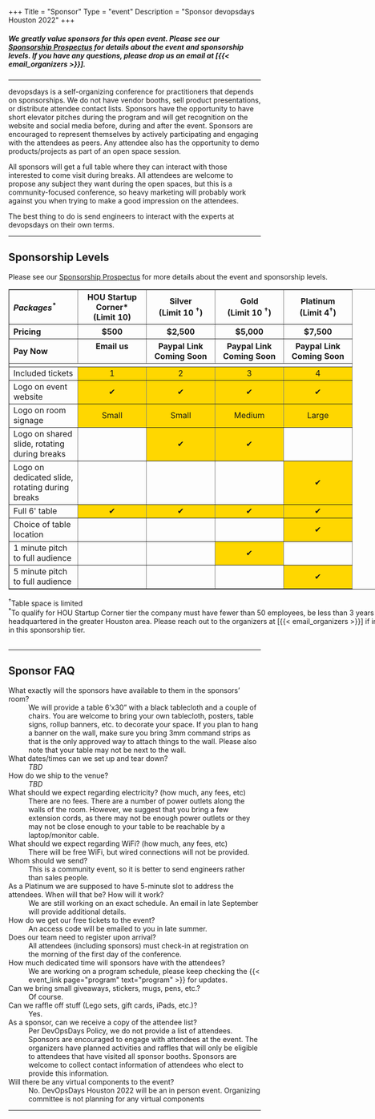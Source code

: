 +++
Title = "Sponsor"
Type = "event"
Description = "Sponsor devopsdays Houston 2022"
+++

##### We greatly value sponsors for this open event. Please see our <a href="https://assets.devopsdays.org/events/2022/houston/devopsdays-houston-2022-prospectus.pdf">Sponsorship Prospectus</a> for details about the event and sponsorship levels. If you have any questions, please drop us an email at [{{< email_organizers >}}].

<hr>

devopsdays is a self-organizing conference for practitioners that depends on sponsorships. We do not have vendor booths, sell product presentations, or distribute attendee contact lists. Sponsors have the opportunity to have short elevator pitches during the program and will get recognition on the website and social media before, during and after the event. Sponsors are encouraged to represent themselves by actively participating and engaging with the attendees as peers. Any attendee also has the opportunity to demo products/projects as part of an open space session.

<p>
All sponsors will get a full table where they can interact with those interested to come visit during breaks. All attendees are welcome to propose any subject they want during the open spaces, but this is a community-focused conference, so heavy marketing will probably work against you when trying to make a good impression on the attendees.

<p>
The best thing to do is send engineers to interact with the experts at devopsdays on their own terms.
<p>

<hr/>
<div style="width:800px">
<h2>Sponsorship Levels</h2>
Please see our <a href="https://assets.devopsdays.org/events/2022/houston/devopsdays-houston-2022-prospectus.pdf">Sponsorship Prospectus</a> for more details about the event and sponsorship levels.


<table border=1 cellspacing=1>
<style>
   th {
    text-align: center;
    width: 120px;
   }
   td {
    text-align: center;
   }
   td.l {
    text-align: left;
   }
</style>
<tr>
	<th style="text-align:left"><i>Packages</i><sup>*</sup></th>
	<th>HOU Startup Corner*<br/>(Limit 10)</th>
	<th>Silver<br/>(Limit 10 <sup>&dagger;</sup>)</th>
	<th>Gold<br/>(Limit 10 <sup>&dagger;</sup>)</th>
	<th>Platinum<br/>(Limit 4<sup>&dagger;</sup>)</th>
</tr>
<tr>
	<th style="text-align:left">Pricing</th>
	<th><center>$500</center></th>
	<th><center>$2,500</center></th>
	<th><center>$5,000</center></th>
	<th><center>$7,500</center></th>
</tr>
<tr>
	<th style="text-align:left">Pay Now</th>
	<th valign="top"><center>
	<span class="btn btn-warning btn-sm">Email us</span>
	</center>
	</th>
	<th valign="top"><center>
	<span class="btn btn-danger btn-sm">Paypal Link Coming Soon</span> <br/>
	</center></th>
	<th valign="top"><center>
	<span class="btn btn-danger btn-sm">Paypal Link Coming Soon</span> <br/>
	</center></th>
	<th valign="top"><center>
	<center>
	<span class="btn btn-danger btn-sm">Paypal Link Coming Soon</span> <br/>
	</center>
	</center></th>
</tr>
<tr>
	<td colspan="5"></td>
</tr>
<tr>
	<td class="l">Included tickets</td>
	<td bgcolor="gold"><center>1</center></td>
	<td bgcolor="gold"><center>2</center></td>
	<td bgcolor="gold"><center>3</center></td>
	<td bgcolor="gold"><center>4</center></td>
</tr>
<tr>
	<td class="l">Logo on event website</td>
	<td bgcolor="gold">&#x2714;</td>
	<td bgcolor="gold">&#x2714;</td>
	<td bgcolor="gold">&#x2714;</td>
	<td bgcolor="gold">&#x2714;</td>
</tr>
<tr>
	<td class="l">Logo on room signage</td>
	<td bgcolor="gold">Small</td>
	<td bgcolor="gold">Small</td>
	<td bgcolor="gold">Medium</td>
	<td bgcolor="gold">Large</td>
</tr>
<!--
<tr>
	<td class="l">Logo on all email communication</td>
	<td>&nbsp;</td>
	<td>&nbsp;</td>
	<td bgcolor="gold">&#x2714;</td>
	<td bgcolor="gold">&#x2714;</td>
</tr>-->
<tr>
	<td class="l">Logo on shared slide, rotating during breaks</td>
	<td>&nbsp;</td>
	<td bgcolor="gold">&#x2714;</td>
	<td bgcolor="gold">&#x2714;</td>
	<td>&nbsp;</td>
</tr>
<tr>
	<td class="l">Logo on dedicated slide, rotating during breaks</td>
	<td>&nbsp;</td>
	<td>&nbsp;</td>
	<td>&nbsp;</td>
	<td bgcolor="gold">&#x2714;</td>
</tr>
<tr>
	<td class="l">Full 6' table</td>
	<td bgcolor="gold">&#x2714;</td>
	<td bgcolor="gold">&#x2714;</td>
	<td bgcolor="gold">&#x2714;</td>
	<td bgcolor="gold">&#x2714;</td>
</tr>
<tr>
	<td class="l">Choice of table location</td>
	<td>&nbsp;</td>
	<td>&nbsp;</td>
	<td>&nbsp;</td>
	<td bgcolor="gold">&#x2714;</td>
</tr>
<tr>
	<td class="l">1 minute pitch to full audience</td>
	<td>&nbsp;</td>
	<td>&nbsp;</td>
	<td bgcolor="gold">&#x2714;</td>
	<td>&nbsp;</td>
</tr>
<tr>
	<td class="l">5 minute pitch to full audience</td>
	<td>&nbsp;</td>
	<td>&nbsp;</td>
	<td>&nbsp;</td>
	<td bgcolor="gold">&#x2714;</td>
</tr>
</table>
<sup>&dagger;</sup>Table space is limited <br/>
<sup>*</sup>To qualify for HOU Startup Corner tier the company must have fewer than 50 employees, be less
than 3 years old and headquartered in the greater Houston area. Please reach out to the organizers
at [{{< email_organizers >}}] if interested in this sponsorship tier. 
<br/>
<br/>
</div>
<hr/>

<a name="FAQ"><h2>Sponsor FAQ</h2><a/>
<dl>
    <dt>What exactly will the sponsors have available to them in the sponsors’ room?</dt>
    <dd>We will provide a table 6’x30” with a black tablecloth and a couple of chairs. You are welcome to bring your own tablecloth, posters, table signs, rollup banners, etc. to decorate your space. If you plan to hang a banner on the wall, make sure you bring 3mm command strips as that is the only approved way to attach things to the wall. Please also note that your table may not be next to the wall. 
	<br/>
    <dt>What dates/times can we set up and tear down?</dt>
    <dd><em>TBD</em></dd>
    <dt>How do we ship to the venue?</dt>
    <dd><em>TBD</em></dd>
    <dt>What should we expect regarding electricity? (how much, any fees, etc)</dt>
    <dd>There are no fees. There are a number of power outlets along the walls of the room. However, we suggest that you bring a few extension cords, as there may not be enough power outlets or they may not be close enough to your table to be reachable by a laptop/monitor cable.</dd>
    <dt>What should we expect regarding WiFi? (how much, any fees, etc)</dt>
    <dd>There will be free WiFi, but wired connections will not be provided.</dd>
    <dt>Whom should we send?</dt>
    <dd>This is a community event, so it is better to send engineers rather than sales people.</dd>
    <dt>As a Platinum we are supposed to have 5-minute slot to address the attendees. When will that be? How will it work?</dt>
    <dd>We are still working on an exact schedule. An email in late September will provide additional details.</dd>
    <dt>How do we get our free tickets to the event?</dt>
    <dd>An access code will be emailed to you in late summer. </dd>
	<dt>Does our team need to register upon arrival?</dt>
	<dd>All attendees (including sponsors) must check-in at registration on the morning of the first day of the conference. </dd>
    <dt>How much dedicated time will sponsors have with the attendees?</dt>
    <dd>We are working on a program schedule, please keep checking the {{< event_link page="program" text="program" >}} for updates.</dd>
    <dt>Can we bring small giveaways, stickers, mugs, pens, etc.?</dt>
    <dd>Of course.</dd>
    <dt>Can we raffle off stuff (Lego sets, gift cards, iPads, etc.)?</dt>
    <dd>Yes.</dd>
	<dt>As a sponsor, can we receive a copy of the attendee list?</dt>
	<dd>Per DevOpsDays Policy, we do not provide a list of attendees. Sponsors are encouraged to engage with attendees at the event. The organizers have planned activities and raffles that will only be eligible to attendees that have visited all sponsor booths. Sponsors are welcome to collect contact information of attendees who elect to provide this information.</dd>
	<dt>Will there be any virtual components to the event?</dt>
	<dd>No. DevOpsDays Houston 2022 will be an in person event. Organizing committee is not planning for any virtual components</dd>
</dl>

<hr/>
